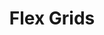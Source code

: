 ---
# Feel free to add content and custom Front Matter to this file.
# To modify the layout, see https://jekyllrb.com/docs/themes/#overriding-theme-defaults

pageID: flexGrid
category: "Flex Grid"
title: Flex Grids
description: Flexbox grids are disabled by default, but can be enabled in your Hydrogen configuration file. Flexbox grids are generated by specifying a couple options on the wrapper (<code>data-h2-flex-grid</code>) and then defining how each child should be distributed within the column setup.
syntax: 
  - data-h2-flex-grid="MEDIA(ALIGNMENT, EXPANSION, GRID-PADDING, GUTTER)"
notes:
options:
  - title: MEDIA
    type: media
    content:
  - title: ALIGNMENT
    type: custom
    content: "<pre>
      top\n
      middle\n
      bottom
    </pre>"
  - title: EXPANSION
    type: custom
    content: "<pre>
      contained\n
      expanded
    </pre>"
  - title: GRID-PADDING
    type: custom
    content: "<pre>
      flush\n
      padded
    </pre>"
  - title: GUTTER
    type: whitespace
    content:
examples:
  - <div data-h2-flex-grid='base(top, expanded, flush, medium)'>
      <div data-h2-flex-item='base(1of3)'>
        <div data-h2-bg-color='base(theme-1)' data-h2-padding='base(all, large)'></div>
      </div>
      <div data-h2-flex-item='base(1of3)'>
        <div data-h2-bg-color='base(theme-1)' data-h2-padding='base(all, large)'></div>
      </div>
      <div data-h2-flex-item='base(1of3)'>
        <div data-h2-bg-color='base(theme-1)' data-h2-padding='base(all, large)'></div>
      </div>
      <div data-h2-flex-item='base(1of2) medium(1of8)'>
        <div data-h2-bg-color='base(theme-2)' data-h2-padding='base(all, large)'></div>
      </div>
      <div data-h2-flex-item='base(1of2) medium(1of8)'>
        <div data-h2-bg-color='base(theme-2)' data-h2-padding='base(all, large)'></div>
      </div>
      <div data-h2-flex-item='base(1of2) medium(1of8)'>
        <div data-h2-bg-color='base(theme-2)' data-h2-padding='base(all, large)'></div>
      </div>
      <div data-h2-flex-item='base(1of2) medium(1of8)'>
        <div data-h2-bg-color='base(theme-2)' data-h2-padding='base(all, large)'></div>
      </div>
      <div data-h2-flex-item='base(1of2) medium(1of8)'>
        <div data-h2-bg-color='base(theme-2)' data-h2-padding='base(all, large)'></div>
      </div>
      <div data-h2-flex-item='base(1of2) medium(1of8)'>
        <div data-h2-bg-color='base(theme-2)' data-h2-padding='base(all, large)'></div>
      </div>
      <div data-h2-flex-item='base(1of2) medium(1of8)'>
        <div data-h2-bg-color='base(theme-2)' data-h2-padding='base(all, large)'></div>
      </div>
      <div data-h2-flex-item='base(1of2) medium(1of8)'>
        <div data-h2-bg-color='base(theme-2)' data-h2-padding='base(all, large)'></div>
      </div>
    </div>
---